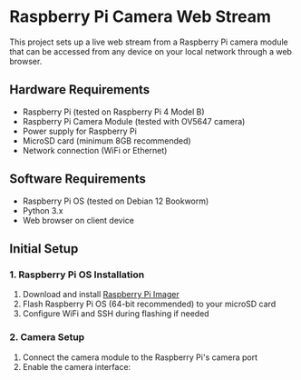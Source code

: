 # Raspberry Pi Camera Web Stream

This project sets up a live web stream from a Raspberry Pi camera module that can be accessed from any device on your local network through a web browser.

## Hardware Requirements

- Raspberry Pi (tested on Raspberry Pi 4 Model B)
- Raspberry Pi Camera Module (tested with OV5647 camera)
- Power supply for Raspberry Pi
- MicroSD card (minimum 8GB recommended)
- Network connection (WiFi or Ethernet)

## Software Requirements

- Raspberry Pi OS (tested on Debian 12 Bookworm)
- Python 3.x
- Web browser on client device

## Initial Setup

### 1. Raspberry Pi OS Installation
1. Download and install [Raspberry Pi Imager](https://www.raspberrypi.com/software/)
2. Flash Raspberry Pi OS (64-bit recommended) to your microSD card
3. Configure WiFi and SSH during flashing if needed

### 2. Camera Setup
1. Connect the camera module to the Raspberry Pi's camera port
2. Enable the camera interface: